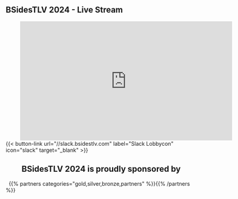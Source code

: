 <!-- ---

title: Live!

--- -->

## BSidesTLV 2024 - Live Stream

<div class="row">
 <div class="col-xs-12" style=" --aspect-ratio: 16/9;
  max-width: 85%;
  margin: 0px auto;">
    <iframe width="560" height="315" src="https://www.youtube-nocookie.com/embed/tlBnIA9FQrg?si=8CQCfmRpi7f4p8cx" title="YouTube video player" frameborder="0" allow="accelerometer; autoplay; clipboard-write; encrypted-media; gyroscope; picture-in-picture; web-share" referrerpolicy="strict-origin-when-cross-origin" allowfullscreen></iframe>
  </div>
</div>

<div class="row">
  <div class="col-xs-12" id="slack">
      {{< button-link
      url="//slack.bsidestlv.com"
      label="Slack Lobbycon"
      icon="slack"
      target="_blank" >}}
  </div>
  <div class="col-xs-12 col-md-offset-3 col-md-6" id="mirror"></div>
  
  <div class="col-xs-12">
  <h2><center>BSidesTLV 2024 is proudly sponsored by</center></h2>
  &nbsp;
    {{% partners categories="gold,silver,bronze,partners" %}}{{% /partners %}}
  </div>
</div>
